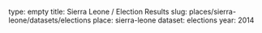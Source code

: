 type: empty
title: Sierra Leone / Election Results
slug: places/sierra-leone/datasets/elections
place: sierra-leone
dataset: elections
year: 2014
